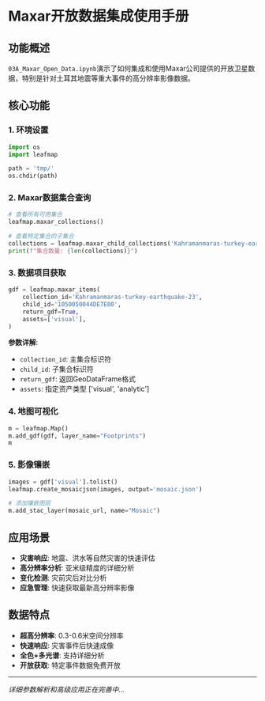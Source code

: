 # Maxar开放数据集成使用手册

## 功能概述

`03A_Maxar_Open_Data.ipynb`演示了如何集成和使用Maxar公司提供的开放卫星数据，特别是针对土耳其地震等重大事件的高分辨率影像数据。

## 核心功能

### 1. 环境设置
```python
import os
import leafmap

path = 'tmp/'
os.chdir(path)
```

### 2. Maxar数据集合查询
```python
# 查看所有可用集合
leafmap.maxar_collections()

# 查看特定集合的子集合
collections = leafmap.maxar_child_collections('Kahramanmaras-turkey-earthquake-23')
print(f"集合数量: {len(collections)}")
```

### 3. 数据项目获取
```python
gdf = leafmap.maxar_items(
    collection_id='Kahramanmaras-turkey-earthquake-23',
    child_id='1050050044DE7E00',
    return_gdf=True,
    assets=['visual'],
)
```

**参数详解**:
- `collection_id`: 主集合标识符
- `child_id`: 子集合标识符  
- `return_gdf`: 返回GeoDataFrame格式
- `assets`: 指定资产类型 ['visual', 'analytic']

### 4. 地图可视化
```python
m = leafmap.Map()
m.add_gdf(gdf, layer_name="Footprints")
m
```

### 5. 影像镶嵌
```python
images = gdf['visual'].tolist()
leafmap.create_mosaicjson(images, output='mosaic.json')

# 添加镶嵌图层
m.add_stac_layer(mosaic_url, name="Mosaic")
```

## 应用场景

- **灾害响应**: 地震、洪水等自然灾害的快速评估
- **高分辨率分析**: 亚米级精度的详细分析
- **变化检测**: 灾前灾后对比分析
- **应急管理**: 快速获取最新高分辨率影像

## 数据特点

- **超高分辨率**: 0.3-0.6米空间分辨率
- **快速响应**: 灾害事件后快速成像
- **全色+多光谱**: 支持详细分析
- **开放获取**: 特定事件数据免费开放

---

*详细参数解析和高级应用正在完善中...*
